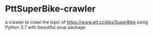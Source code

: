 # PttSuperBike-crawler

a crawler to crawl the topic of https://www.ptt.cc/bbs/SuperBike using Python 3.7 with beautiful soup package
